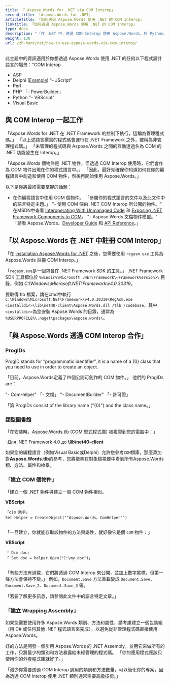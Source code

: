 ```yaml
---
title: 「 Aspose.Words for .NET via COM Interop」
second_title: 「Aspose.Words for .NET」
articleTitle: 「如何透過 Aspose.Words 使用 .NET 的 COM Interop」
linktitle: 「如何透過 Aspose.Words 使用 .NET 的 COM Interop」
type: docs
description: "「在 .NET 中，透過 COM Interop 使用 Aspose.Words，於 Python、PHP、VBScript、JScript 和其他程式語言中應用。」"
weight: 130
url: /zh-hant/net/how-to-use-aspose-words-via-com-interop/
---
```


此主題中的資訊適用於你想透過 Aspose.Words 使用 .NET 的任何以下程式設計語言的場景："COM Interop

- ASP
- Delphi ([Example](https://github.com/aspose-words/Aspose.Words-for-.NET/tree/ReleasePreparation/Showcases/Aspose_Words_for_NET_via_COM_Delphi))
"- JScript"
- Perl
- PHP
「- PowerBuilder」
- Python
"- VBScript"
- Visual Basic

## 與 COM Interop 一起工作

「Aspose.Words for .NET 在 .NET Framework 的控制下執行，這稱為管理程式碼。」 「以上述語言撰寫的程式碼會運行在 .NET Framework 之外，被稱為非管理程式碼。」 「未管理的程式碼與 Aspose.Words 之間的互動透過名為 COM 的 .NET 功能發生在 Interop。」

「Aspose.Words 個物件是 .NET 物件，但透過 COM Interop 使用時，它們會作為 COM 物件出現在你的程式語言中。」 「因此，最好先確保你知道如何在你的編程語言中創造和使用 COM 物件，然後再開始使用 Aspose.Words。」

以下是你將最終需要掌握的話題：

- 在你編程語言中使用 COM 個物件。 「參閱你的程式語言的文件以及此文件中的語言特定主題。」
"- 使用 COM 個由 .NET COM Interop 所公開的物件。" 在MSDN中查看 [Interoperating With Unmanaged Code](https://learn.microsoft.com/en-us/dotnet/framework/interop/) 和 [Exposing .NET Framework Components to COM](https://learn.microsoft.com/en-us/dotnet/framework/interop/exposing-dotnet-components-to-com)。
"- Aspose.Words 文檔物件模型。" 「請看 Aspose.Words、[Developer Guide](/words/net/developer-guide/) 和 [API Reference](https://reference.aspose.com/words/net/)。」

## 「以 Aspose.Words 在 .NET 中註冊 COM Interop」

「在 [installation Aspose.Words for .NET](/words/net/installation/) 之後，您需要使用 `regasm.exe` 工具為 Aspose.Words 註冊 COM Interop。」

「`regasm.exe`是一個包含在 .NET Framework SDK 的工具。」 .NET Framework SDK 工具都位於 `%windir%\Microsoft .NET\Framework\<FrameworkVersion>\` 目錄，例如 *C:\Windows\Microsoft.NET\Framework\v4.0.30319*。

要取得 tlb 檔案，請在cmd中執行 `C:\Windows\Microsoft.NET\Framework\v4.0.30319\RegAsm.exe <installdir>\lib\net40-client\Aspose.Words.dll /tlb /codebase`，其中 `<installdir>`為您安裝 Aspose.Words 的目錄，通常為 `%USERPROFILE%\.nuget\packages\aspose.words\`。

## 「與 Aspose.Words 透過 COM Interop 合作」

### ProgIDs

ProgID stands for “programmatic identifier”, it is a name of a {0} class that you need to use in order to create an object.

「目前，Aspose.Words定義了四個公開可創作的 COM 物件。」 他們的 ProgIDs are：

"- ComHelper"
「- 文檔」
"- DocumentBuilder"
「- 許可證」

「第 ProgIDs consist of the library name ("{0}") and the class name。」

### 類型圖書館

「在安裝時，Aspose.Words.tlb (COM 型式程式庫) 被複製到您的電腦中：」

-Для .NET Framework 4.0 до **<installdir>\lib\net40-client**

如果您的編程語言（例如Visual Basic或Delphi）允許您參考`COM`類庫，那麼添加對**Aspose.Words.tlb**的參考，您將能夠在對象檢視器中看到所有Aspose.Words類、方法、屬性和枚舉。

### 「建立 COM 個物件」

「建立一個 .NET 物件與建立一般 COM 物件相似。

**VBScript**

```
「dim 助手」
Set Helper = CreateObject(""Aspose.Words。ComHelper"")
 
```

「一旦建立，你就能存取該物件的方法與屬性，就好像它是個 `COM` 物件：」

**VBScript**

```
『 Dim doc』
「 Set doc = helper.Open("C:\my.doc")」
 
```

「有些方法有過載，它們將透過 COM Interop 來公開，並加上數字尾標，但第一條方法會保持不變。」 例如，`Document.Save` 方法重載變成 `Document.Save`、`Document.Save_2`、`Document.Save_3` 等。

「若要了解更多訊息，請參閱此文件中的語言特定文章。」

### 「建立 Wrapping Assembly」

如果您需要使用許多 Aspose.Words 類別、方法和屬性，請考慮建立一個包裝組（用 C# 或任何其他 .NET 程式語言來完成），以避免從非管理程式碼直接使用 Aspose.Words。

好的方法是開發一個引用 Aspose.Words 的 .NET Assembly，並用它來做所有的工作，只將最少的類別和方法暴露給未經管理的程式碼。 「你的應用程式應該只使用你的外套程式庫就好了。」

「減少你需要透過 COM Interop 調用的類別和方法數量，可以簡化你的專案，因為透過 COM Interop 使用 .NET 類別通常需要高級技能。」